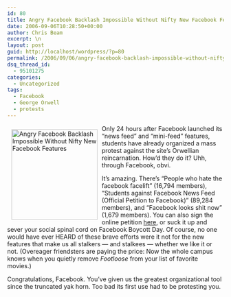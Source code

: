 ```yaml
---
id: 80
title: Angry Facebook Backlash Impossible Without Nifty New Facebook Features
date: 2006-09-06T10:28:50+00:00
author: Chris Beam
excerpt: \n
layout: post
guid: http://localhost/wordpress/?p=80
permalink: /2006/09/06/angry-facebook-backlash-impossible-without-nifty-new-facebook-features/
dsq_thread_id:
  - 95101275
categories:
  - Uncategorized
tags:
  - Facebook
  - George Orwell
  - protests
---
```

<img height="211" hspace="10" src="http://www.ivygateblog.com/wp-content/uploads/2006/09/facebook%20watching.jpg" width="200" align="left" vspace="10" border="0" alt="Angry Facebook Backlash Impossible Without Nifty New Facebook Features" />Only 24 hours after Facebook launched its &#8220;news feed&#8221; and &#8220;mini-feed&#8221; features, students have already organized a mass protest against the site&#8217;s Orwellian reincarnation. How&#8217;d they do it? Uhh, through Facebook, obvi.

It&#8217;s amazing. There&#8217;s &#8220;People who hate the facebook facelift&#8221; (16,794 members), &#8220;Students against Facebook News Feed (Official Petition to Facebook)&#8221; (89,284 members),&nbsp;and &#8220;Facebook looks shit now&#8221; (1,679 members). You can also sign the online petition [here](http://www.petitiononline.com/faceb00k/petition.html), or suck it up and sever your social spinal cord on Facebook Boycott Day. Of course, no one would have ever HEARD of these brave efforts were it not for the new features that make us all stalkers &#8212; and stalkees &#8212; whether we like it or not. (Overeager friendsters are paying the price: Now the whole campus knows when you quietly remove _Footloose_ from your list of favorite movies.)

Congratulations, Facebook. You&#8217;ve given us the greatest organizational tool since the truncated yak horn. Too bad its first use had to be protesting you.